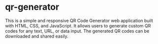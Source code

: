# qr-generator
This is a simple and responsive QR Code Generator web application built with HTML, CSS, and JavaScript. It allows users to generate custom QR codes for any text, URL, or data input. The generated QR codes can be downloaded and shared easily. 
